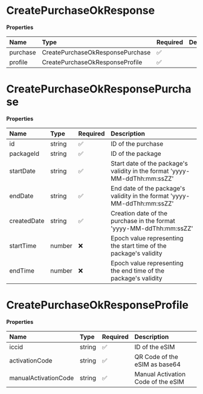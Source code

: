 # CreatePurchaseOkResponse

**Properties**

| Name     | Type                             | Required | Description |
| :------- | :------------------------------- | :------- | :---------- |
| purchase | CreatePurchaseOkResponsePurchase | ✅       |             |
| profile  | CreatePurchaseOkResponseProfile  | ✅       |             |

# CreatePurchaseOkResponsePurchase

**Properties**

| Name        | Type   | Required | Description                                                                |
| :---------- | :----- | :------- | :------------------------------------------------------------------------- |
| id          | string | ✅       | ID of the purchase                                                         |
| packageId   | string | ✅       | ID of the package                                                          |
| startDate   | string | ✅       | Start date of the package's validity in the format 'yyyy-MM-ddThh:mm:ssZZ' |
| endDate     | string | ✅       | End date of the package's validity in the format 'yyyy-MM-ddThh:mm:ssZZ'   |
| createdDate | string | ✅       | Creation date of the purchase in the format 'yyyy-MM-ddThh:mm:ssZZ'        |
| startTime   | number | ❌       | Epoch value representing the start time of the package's validity          |
| endTime     | number | ❌       | Epoch value representing the end time of the package's validity            |

# CreatePurchaseOkResponseProfile

**Properties**

| Name                 | Type   | Required | Description                        |
| :------------------- | :----- | :------- | :--------------------------------- |
| iccid                | string | ✅       | ID of the eSIM                     |
| activationCode       | string | ✅       | QR Code of the eSIM as base64      |
| manualActivationCode | string | ✅       | Manual Activation Code of the eSIM |
